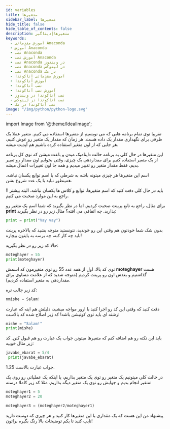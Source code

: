 ```yaml
---
id: variables
title: متغیرها
sidebar_label: متغیرها
hide_title: false
hide_table_of_contents: false
description: متغیرها|دیتاگیر
keywords:
  - آموزش مقدماتی Anaconda
  - آموزش Anaconda
  - نصب Anaconda
  - آموزش نصب Anaconda
  - نصب Anaconda در ویندوز
  - نصب Anaconda در لینوکس
  - نصب Anaconda در مک
  - آموزش مقدماتی آناکوندا
  - آموزش آناکوندا
  - نصب آناکوندا
  - آموزش نصب آناکوندا
  - نصب آناکوندا در ویندوز
  - نصب آناکوندا در لینوکس
  - نصب آناکوندا در مک
image: "/img/python/python-logo.svg"
---
```


import Image from '@theme/IdealImage';

تقریبا توی تمام برنامه هایی که می نویسیم از متغیرها استفاده می کنیم. متغیر عملا یک ظرفی برای نگهداری مقدار یک داده هست. هر زمان که مقدار یک متغیر رو عوض کنیم، هر جایی که از اون متغیر استفاده کرده باشیم هم آپدیت میشه.

این متغیرها در حال کلی به برنامه حالت داینامیک میدن و باعث میشن که توی کل برنامه از یک متغیر استفاده کنیم برای مقداردهی یک چیزی، وقتی بخوایم اون مقدار رو تغییر بدیم، فقط مقدار متغیر رو تغییر میدیم و همه جا اون تغییرات اعمال میشه.

اسم این متغیرها هر چیزی میتونه باشه به شرطی که با اسم توابع یکسان نباشه. همینطور نباید با یک عدد شروع بشن.

!! باید در حال کلی دقت کنید که اسم متغیرها، توابع و کلاس ها یکسان نباشه. البته بیشتر راجع به این موارد صحبت می کنیم.

برای مثال، راجع به تابع پرینت صحبت کردیم. اما در نظر بگیرید که شما اسم یک متغیر رو **print** بذارید. چه اتفاقی می افته؟ مثال زیر رو در نظر بگیرید:

```python
print = print("Vay vay")
```
بدون شک شما خودتون هم وقتی این رو خوندید، نتونستید متوجه بشید که بالاخره پرینت باید چه کار کنه، چه برسه به پایتون بیچاره!

حالا کد زیر رو در نظر بگیرید:

```python
moteghayer = 55
print(moteghayer)
```
توی کد بالا، اول از همه عدد 55 رو توی متغیرمون که اسمش **moteghayer** هست گذاشتیم و بعدش اون رو پرینت کردیم (متوجه شدید که از علامت مساوی برای مقداردهی به متغیر استفاده کردیم).

کد زیر جالب تره:

```python
nmishe = Salam!
```
دقت کنید که وقتی این کد رو اجرا کنید با ارور مواجه میشید، دلیلش هم اینه که عبارت رشته ای باید توی کوتیشن باشه! کد زیر اصلاح شده کد بالاست:

```python
mishe = "Salam!"
print(mishe)
 ```
باید این نکته رو هم اضافه کنم که متغیرها میتونن جواب یک عبارت رو هم قبول کنن. کد زیر مثال خوبیه:

```python
javabe_ebarat = 5/4
 print(javabe_ebarat)
 ```
1.25 جواب عبارت بالاست.

در حالت کلی میتونیم یک متغیر رو توی یک متغیر بذاریم، یا اینکه یک عملیاتی رو روی یک متغیر انجام بدیم و جوابش رو توی یک متغیر دیگه بذاریم. مثلا کد زیر کاملا درسته:

```python
moteghayer1 = 5
moteghayer2 = 20 

moteghayer3 = (moteghayer2/moteghayer1)
```
پیشنهاد من این هست که یک مقداری با این متغیرها کار کنید و هر چیزی که دوست دارید تایپ کنید تا یکم توضیحات بالا رنگ بگیره براتون!